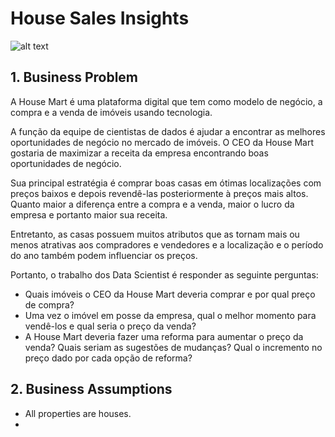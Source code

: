 # House Sales Insights

![alt text](https://48h57c2l31ua3c3fmq1ne58b-wpengine.netdna-ssl.com/wp-content/uploads/2018/05/Bellevue-and-Cascades-King-County-768x402.jpeg)


## **1. Business Problem**

A House Mart é uma plataforma digital que tem como modelo de negócio, a compra e a venda de imóveis usando tecnologia.

A função da equipe de cientistas de dados é ajudar a encontrar as melhores oportunidades de negócio no mercado de imóveis. O CEO da House Mart gostaria de maximizar a receita da empresa encontrando boas oportunidades de negócio.

Sua principal estratégia é comprar boas casas em ótimas localizações com preços baixos e depois revendê-las posteriormente à preços mais altos. Quanto maior a diferença entre a compra e a venda, maior o lucro da empresa e portanto maior sua receita.

Entretanto, as casas possuem muitos atributos que as tornam mais ou menos atrativas aos compradores e vendedores e a localização e o período do ano também podem influenciar os preços.

Portanto, o trabalho dos Data Scientist é responder as seguinte perguntas:

* Quais imóveis o CEO da House Mart deveria comprar e por qual preço de compra?
* Uma vez o imóvel em posse da empresa, qual o melhor momento para vendê-los e qual seria o preço da venda?
* A House Mart deveria fazer uma reforma para aumentar o preço da venda? Quais seriam as sugestões de mudanças? Qual o incremento no preço dado por cada opção de reforma?

## **2. Business Assumptions**

* All properties are houses.
* 



